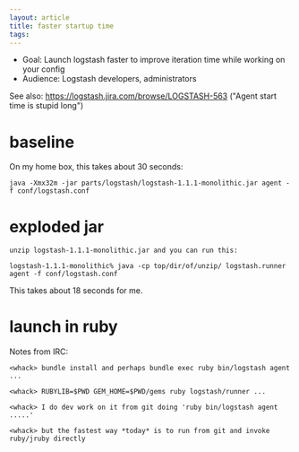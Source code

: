 ```yaml
---
layout: article
title: faster startup time
tags: 
---
```


* Goal: Launch logstash faster to improve iteration time while working on your config
* Audience: Logstash developers, administrators

See also: https://logstash.jira.com/browse/LOGSTASH-563 ("Agent start time is stupid long")

# baseline

On my home box, this takes about 30 seconds:

    java -Xmx32m -jar parts/logstash/logstash-1.1.1-monolithic.jar agent -f conf/logstash.conf

# exploded jar

    unzip logstash-1.1.1-monolithic.jar and you can run this:

    logstash-1.1.1-monolithic% java -cp top/dir/of/unzip/ logstash.runner agent -f conf/logstash.conf

This takes about 18 seconds for me.

# launch in ruby

Notes from IRC:

    <whack> bundle install and perhaps bundle exec ruby bin/logstash agent ...

    <whack> RUBYLIB=$PWD GEM_HOME=$PWD/gems ruby logstash/runner ...

    <whack> I do dev work on it from git doing 'ruby bin/logstash agent .....'

    <whack> but the fastest way *today* is to run from git and invoke ruby/jruby directly

